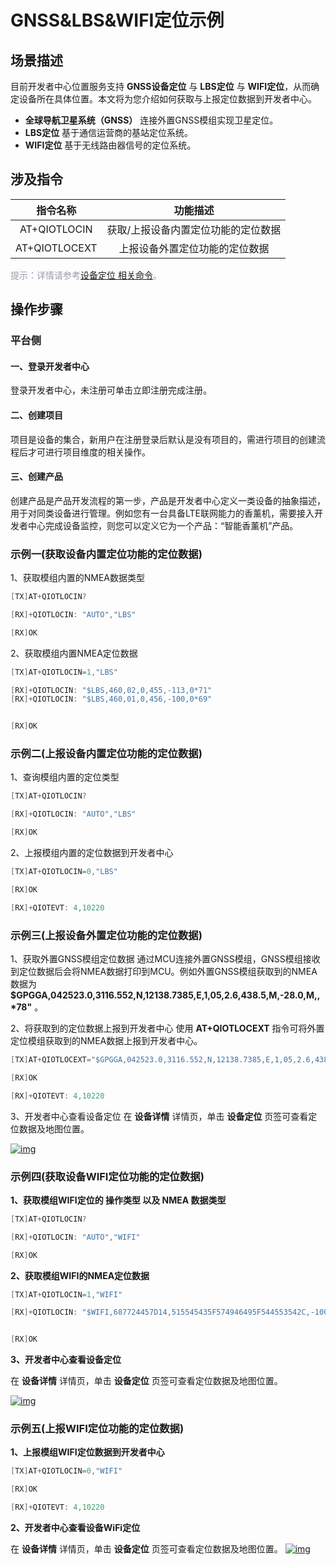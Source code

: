 # GNSS&LBS&WIFI定位示例
## **场景描述**
目前开发者中心位置服务支持 __GNSS设备定位__ 与 __LBS定位__ 与 __WIFI定位__，从而确定设备所在具体位置。本文将为您介绍如何获取与上报定位数据到开发者中心。
* __全球导航卫星系统（GNSS）__ 
	连接外置GNSS模组实现卫星定位。
* __LBS定位__ 
基于通信运营商的基站定位系统。
* __WIFI定位__ 
基于无线路由器信号的定位系统。
## **涉及指令**


| 指令名称| 功能描述    |
|:--------:| :-------------:|
|  AT+QIOTLOCIN | 获取/上报设备内置定位功能的定位数据 |
| AT+QIOTLOCEXT | 上报设备外置定位功能的定位数据 |

<font color=#999AAA >提示：详情请参考[设备定位 相关命令](/deviceDevelop/cellular/AT/API/cellular-at-07.md)。</font>


## **操作步骤**
### **平台侧**
#### **一、登录开发者中心**
登录<a :href="toDevelopCenter()" target="_blank">开发者中心</a>，未注册可单击<a :href="toDevelopCenter('registerType')" target="_blank">立即注册</a>完成注册。
#### **二、创建项目** 
项目是设备的集合，新用户在注册登录后默认是没有项目的，需进行项目的创建流程后才可进行项目维度的相关操作。
#### **三、创建产品** 
创建产品是产品开发流程的第一步，产品是开发者中心定义一类设备的抽象描述，用于对同类设备进行管理。例如您有一台具备LTE联网能力的香薰机，需要接入开发者中心完成设备监控，则您可以定义它为一个产品：“智能香薰机”产品。

### **示例一(获取设备内置定位功能的定位数据)**
1、获取模组内置的NMEA数据类型
```c
[TX]AT+QIOTLOCIN?

[RX]+QIOTLOCIN: "AUTO","LBS"

[RX]OK
```

2、获取模组内置NMEA定位数据
```c
[TX]AT+QIOTLOCIN=1,"LBS"

[RX]+QIOTLOCIN: "$LBS,460,02,0,455,-113,0*71"
[RX]+QIOTLOCIN: "$LBS,460,01,0,456,-100,0*69"


[RX]OK
```

### **示例二(上报设备内置定位功能的定位数据)**
1、查询模组内置的定位类型
```c
[TX]AT+QIOTLOCIN?

[RX]+QIOTLOCIN: "AUTO","LBS"

[RX]OK
```

2、上报模组内置的定位数据到开发者中心
```c
[TX]AT+QIOTLOCIN=0,"LBS"

[RX]OK

[RX]+QIOTEVT: 4,10220
```

### **示例三(上报设备外置定位功能的定位数据)**
1、获取外置GNSS模组定位数据
通过MCU连接外置GNSS模组，GNSS模组接收到定位数据后会将NMEA数据打印到MCU。例如外置GNSS模组获取到的NMEA数据为 __$GPGGA,042523.0,3116.552,N,12138.7385,E,1,05,2.6,438.5,M,-28.0,M,,*78"__ 。

2、将获取到的定位数据上报到开发者中心
使用 __AT+QIOTLOCEXT__ 指令可将外置定位模组获取到的NMEA数据上报到开发者中心。

```c
[TX]AT+QIOTLOCEXT="$GPGGA,042523.0,3116.552,N,12138.7385,E,1,05,2.6,438.5,M,-28.0,M,,*78"

[RX]OK

[RX]+QIOTEVT: 4,10220
```
3、开发者中心查看设备定位
在 __设备详情__ 详情页，单击 __设备定位__ 页签可查看定位数据及地图位置。

 <a data-fancybox title="img" href="/deviceDevelop/cellular/AT/resource/04-1.png">![img](/deviceDevelop/cellular/AT/resource/04-1.png)</a>

 
### **示例四(获取设备WIFI定位功能的定位数据)**
__1、获取模组WIFI定位的 操作类型 以及 NMEA 数据类型__

```c
[TX]AT+QIOTLOCIN?

[RX]+QIOTLOCIN: "AUTO","WIFI"

[RX]OK
```

__2、获取模组WIFI的NMEA定位数据__
```c
[TX]AT+QIOTLOCIN=1,"WIFI"

[RX]+QIOTLOCIN: "$WIFI,687724457D14,515545435F574946495F544553542C,-100*2A"


[RX]OK
```

__3、开发者中心查看设备定位__

在 __设备详情__ 详情页，单击 __设备定位__ 页签可查看定位数据及地图位置。

 <a data-fancybox title="img" href="/deviceDevelop/wifi/AT/resource/04-2.png">![img](/deviceDevelop/wifi/AT/resource/04-2.png)</a>


### __示例五(上报WIFI定位功能的定位数据)__

__1、上报模组WIFI定位数据到开发者中心__

```c
[TX]AT+QIOTLOCIN=0,"WIFI"

[RX]OK

[RX]+QIOTEVT: 4,10220
```
__2、开发者中心查看设备WiFi定位__

在 __设备详情__ 详情页，单击 __设备定位__ 页签可查看定位数据及地图位置。
 <a data-fancybox title="img" href="/deviceDevelop/wifi/AT/resource/04-3.png">![img](/deviceDevelop/wifi/AT/resource/04-3.png)</a>

